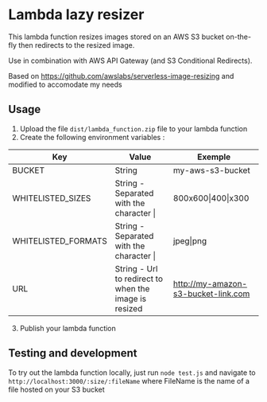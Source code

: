 # Lambda lazy resizer

This lambda function resizes images stored on an AWS S3 bucket on-the-fly then redirects to the resized image.

Use in combination with AWS API Gateway (and S3 Conditional Redirects).

Based on https://github.com/awslabs/serverless-image-resizing and modified to accomodate my needs



## Usage

1. Upload the file `dist/lambda_function.zip` file to your lambda function
2. Create the following environment variables :

| Key | Value | Exemple |
|---|---|---|
| BUCKET | String | my-aws-s3-bucket |
| WHITELISTED_SIZES | String - Separated with the character \| | 800x600\|400\|x300 |
| WHITELISTED_FORMATS| String - Separated with the character \| | jpeg\|png |
| URL | String - Url to redirect to when the image is resized| http://my-amazon-s3-bucket-link.com |

3. Publish your lambda function

## Testing and development

To try out the lambda function locally, just run `node test.js` and navigate to `http://localhost:3000/:size/:fileName` where FileName is the name of a file hosted on your S3 bucket